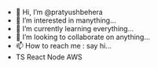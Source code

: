 - 👋 Hi, I’m @pratyushbehera
- 👀 I’m interested in manything...
- 🌱 I’m currently learning everything...
- 💞️ I’m looking to collaborate on anything...
- 📫 How to reach me : say hi...
- TS React Node AWS

<!---
pratyushbehera23/pratyushbehera23 is a ✨ special ✨ repository because its `README.md` (this file) appears on your GitHub profile.
You can click the Preview link to take a look at your changes.
--->
